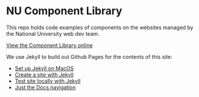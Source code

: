 # NU Component Library

This repo holds code examples of components on the websites managed by the National University web dev team.

 [View the Component Library online](https://nationaluniversitysystem.github.io/component-library/#/)

We use Jekyll to build out Github Pages for the contents of this site:

- [Set up Jekyll on MacOS](https://jekyllrb.com/docs/installation/macos/)
- [Create a site with Jekyll](https://docs.github.com/en/pages/setting-up-a-github-pages-site-with-jekyll/creating-a-github-pages-site-with-jekyll)
- [Test site locally with Jekyll](https://docs.github.com/en/pages/setting-up-a-github-pages-site-with-jekyll/creating-a-github-pages-site-with-jekyll)
- [Just the Docs navigation](https://just-the-docs.github.io/just-the-docs/docs/navigation-structure/#pages-with-children)